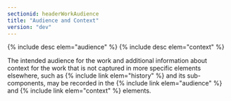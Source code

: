 ```yaml
---
sectionid: headerWorkAudience
title: "Audience and Context"
version: "dev"
---
```




{% include desc elem="audience" %}
{% include desc elem="context" %}




The intended audience for the work and additional information about context for the
work
that is not captured in more specific elements elsewhere, such as {% include link elem="history" %} and its sub-components, may be recorded in the {% include link elem="audience" %} and {% include link elem="context" %} elements.

